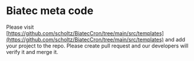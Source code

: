 # Biatec meta code

Please visit [https://github.com/scholtz/BiatecCron/tree/main/src/templates](https://github.com/scholtz/BiatecCron/tree/main/src/templates) and add your project to the repo. Please create pull request and our developers will verify it and merge it.
